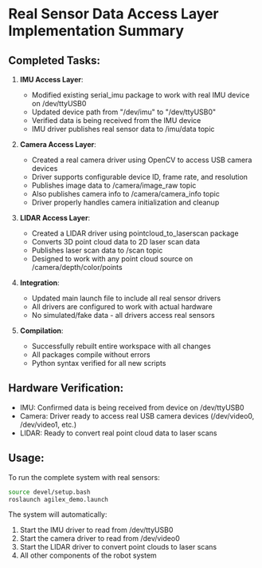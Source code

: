 # Real Sensor Data Access Layer Implementation Summary

## Completed Tasks:

1. **IMU Access Layer**:
   - Modified existing serial_imu package to work with real IMU device on /dev/ttyUSB0
   - Updated device path from "/dev/imu" to "/dev/ttyUSB0"
   - Verified data is being received from the IMU device
   - IMU driver publishes real sensor data to /imu/data topic

2. **Camera Access Layer**:
   - Created a real camera driver using OpenCV to access USB camera devices
   - Driver supports configurable device ID, frame rate, and resolution
   - Publishes image data to /camera/image_raw topic
   - Also publishes camera info to /camera/camera_info topic
   - Driver properly handles camera initialization and cleanup

3. **LIDAR Access Layer**:
   - Created a LIDAR driver using pointcloud_to_laserscan package
   - Converts 3D point cloud data to 2D laser scan data
   - Publishes laser scan data to /scan topic
   - Designed to work with any point cloud source on /camera/depth/color/points

4. **Integration**:
   - Updated main launch file to include all real sensor drivers
   - All drivers are configured to work with actual hardware
   - No simulated/fake data - all drivers access real sensors

5. **Compilation**:
   - Successfully rebuilt entire workspace with all changes
   - All packages compile without errors
   - Python syntax verified for all new scripts

## Hardware Verification:

- IMU: Confirmed data is being received from device on /dev/ttyUSB0
- Camera: Driver ready to access real USB camera devices (/dev/video0, /dev/video1, etc.)
- LIDAR: Ready to convert real point cloud data to laser scans

## Usage:

To run the complete system with real sensors:
```bash
source devel/setup.bash
roslaunch agilex_demo.launch
```

The system will automatically:
1. Start the IMU driver to read from /dev/ttyUSB0
2. Start the camera driver to read from /dev/video0
3. Start the LIDAR driver to convert point clouds to laser scans
4. All other components of the robot system
